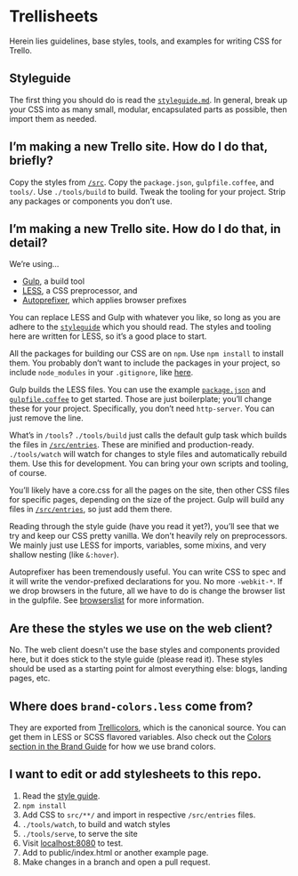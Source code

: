 # Trellisheets

Herein lies guidelines, base styles, tools, and examples for writing CSS for
Trello.


## Styleguide

The first thing you should do is read the [`styleguide.md`](styleguide.md).
In general, break up your CSS into as many small, modular, encapsulated parts as
possible, then import them as needed.


## I’m making a new Trello site. How do I do that, briefly?

Copy the styles from [`/src`](/src). Copy the `package.json`, `gulpfile.coffee`,
and `tools/`. Use `./tools/build` to build. Tweak the tooling for your project.
Strip any packages or components you don’t use.


## I’m making a new Trello site. How do I do that, in detail?

We’re using…

- [Gulp](http://gulpjs.com/), a build tool
- [LESS](http://lesscss.org/), a CSS preprocessor, and
- [Autoprefixer](https://github.com/postcss/autoprefixer), which applies
browser prefixes

You can replace LESS and Gulp with whatever you like, so long as
you are adhere to the [`styleguide`](styleguide.md) which you should read. The
styles and tooling here are written for LESS, so it’s a good place to start.

All the packages for building our CSS are on `npm`. Use `npm install` to install
them. You probably don’t want to include the packages in your project, so
include `node_modules` in your `.gitignore`, like [here](.gitignore).

Gulp builds the LESS files. You can use the example
[`package.json`](package.json) and [`gulpfile.coffee`](gulpfile.coffee) to get
started. Those are just boilerplate; you’ll change these for your project.
Specifically, you don’t need `http-server`. You can just remove the line.

What’s in `/tools`? `./tools/build` just calls the default gulp task which
builds the files in [`/src/entries`](/src/entries). These are minified and
production-ready. `./tools/watch` will watch for changes to style files and
automatically rebuild them. Use this for development. You can bring your own
scripts and tooling, of course.

You’ll likely have a core.css for all the pages on the site, then other CSS
files for specific pages, depending on the size of the project. Gulp will build
any files in [`/src/entries`](/src/entries), so just add them there.

Reading through the style guide (have you read it yet?), you’ll see that we
try and keep our CSS pretty vanilla. We don’t heavily rely on preprocessors. We
mainly just use LESS for imports, variables, some mixins, and very shallow
nesting (like `&:hover`).

Autoprefixer has been tremendously useful. You can
write CSS to spec and it will write the vendor-prefixed declarations for you. No
more `-webkit-*`. If we drop browsers in the future, all we have
to do is change the browser list in the gulpfile. See
[browserslist](https://github.com/ai/browserslist#queries) for more information.



## Are these the styles we use on the web client?

No. The web client doesn't use the base styles and components provided here, but
it does stick to the style guide (please read it). These styles should be used
as a starting point for almost everything else: blogs, landing pages, etc.


## Where does `brand-colors.less` come from?

They are exported from [Trellicolors](https://github.com/trello/trellicolors),
which is the canonical source. You can get them in LESS or SCSS flavored
variables. Also check out the [Colors section in the Brand
Guide](https://trello.com/about/branding#colors) for how we use brand colors.


## I want to edit or add stylesheets to this repo.

1. Read the [style guide](styleguide.md).
2. `npm install`
3. Add CSS to `src/**/` and import in respective `/src/entries` files.
4. `./tools/watch`, to build and watch styles
5. `./tools/serve`, to serve the site
6. Visit [localhost:8080](http://localhost:8080) to test.
7. Add to public/index.html or another example page.
8. Make changes in a branch and open a pull request.
